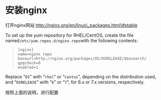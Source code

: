 # 安装nginx

打开nginx网站 http://nginx.org/en/linux\_packages.html\#stable

To set up the yum repository for RHEL/CentOS, create the file named`/etc/yum.repos.d/nginx.repo`with the following contents:

> ```
> [nginx]
> name=nginx repo
> baseurl=http://nginx.org/packages/OS/OSRELEASE/$basearch/
> gpgcheck=0
> enabled=1
>
> ```

Replace “`OS`” with “`rhel`” or “`centos`”, depending on the distribution used, and “`OSRELEASE`” with “`6`” or “`7`”, for 6.x or 7.x versions, respectively.

按照上面的说明，进行配置



